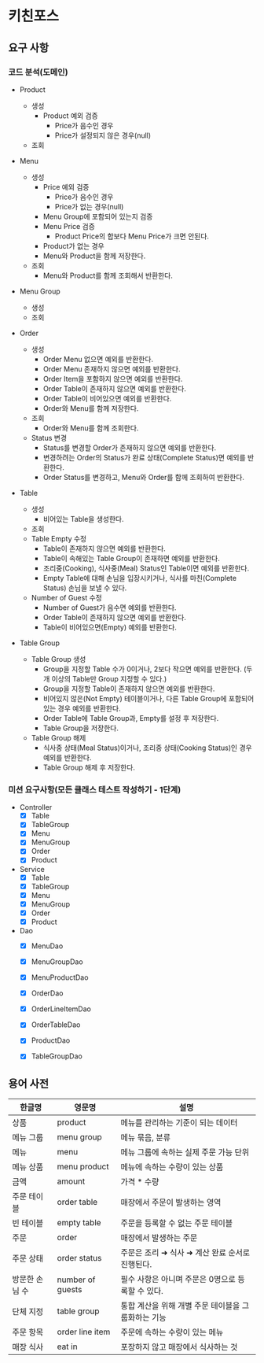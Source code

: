 # 키친포스

## 요구 사항

### 코드 분석(도메인)
- Product
    - 생성
        - Product 예외 검증
            - Price가 음수인 경우
            - Price가 설정되지 않은 경우(null)
    - 조회

- Menu
    - 생성
        - Price 예외 검증
            - Price가 음수인 경우
            - Price가 없는 경우(null)
        - Menu Group에 포함되어 있는지 검증 
        - Menu Price 검증
            - Product Price의 합보다 Menu Price가 크면 안된다.
        - Product가 없는 경우  
        - Menu와 Product을 함께 저장한다.
    - 조회 
        - Menu와 Product를 함께 조회해서 반환한다.

- Menu Group
    - 생성
    - 조회

- Order
    - 생성
        - Order Menu 없으면 예외를 반환한다.
        - Order Menu 존재하지 않으면 예외를 반환한다.
        - Order Item을 포함하지 않으면 예외를 반환한다.
        - Order Table이 존재하지 않으면 예외를 반환한다.
        - Order Table이 비어있으면 예외를 반환한다.
        - Order와 Menu를 함께 저장한다.
    - 조회
        - Order와 Menu를 함께 조회한다.
    - Status 변경
        - Status를 변경할 Order가 존재하지 않으면 예외를 반환한다.
        - 변경하려는 Order의 Status가 완료 상태(Complete Status)면 예외를 반환한다.
        - Order Status를 변경하고, Menu와 Order를 함께 조회하여 반환한다.
- Table
    - 생성
        - 비어있는 Table을 생성한다.
    - 조회
    - Table Empty 수정
        - Table이 존재하지 않으면 예외를 반환한다.  
        - Table이 속해있는 Table Group이 존재하면 예외를 반환한다.
        - 조리중(Cooking), 식사중(Meal) Status인 Table이면 예외를 반환한다.
        - Empty Table에 대해 손님을 입장시키거나, 식사를 마친(Complete Status) 손님을 보낼 수 있다.   
    - Number of Guest 수정
        - Number of Guest가 음수면 예외를 반환한다.
        - Order Table이 존재하지 않으면 예외를 반환한다.
        - Table이 비어있으면(Empty) 예외를 반환한다. 
- Table Group
    - Table Group 생성
        - Group을 지정할 Table 수가 0이거나, 2보다 작으면 예외를 반환한다. (두 개 이상의 Table만 Group 지정할 수 있다.) 
        - Group을 지정할 Table이 존재하지 않으면 예외를 반환한다.
        - 비어있지 않은(Not Empty) 테이블이거나, 다른 Table Group에 포함되어 있는 경우 예외를 반환한다.
        - Order Table에 Table Group과, Empty를 설정 후 저장한다.
        - Table Group을 저장한다. 
    - Table Group 해제
        - 식사중 상태(Meal Status)이거나, 조리중 상태(Cooking Status)인 경우 예외를 반환한다.
        - Table Group 해제 후 저장한다.          

### 미션 요구사항(모든 클래스 테스트 작성하기 - 1단계)
- Controller
    - [x] Table
    - [x] TableGroup
    - [x] Menu
    - [x] MenuGroup
    - [x] Order
    - [x] Product
- Service
    - [x] Table
    - [x] TableGroup
    - [x] Menu
    - [x] MenuGroup
    - [x] Order
    - [x] Product 
- Dao
    - [x] MenuDao
    - [x] MenuGroupDao
    - [x] MenuProductDao
    - [x] OrderDao
    - [x] OrderLineItemDao
    - [x] OrderTableDao
    - [x] ProductDao
    - [x] TableGroupDao
    
        
## 용어 사전

| 한글명 | 영문명 | 설명 |
| --- | --- | --- |
| 상품 | product | 메뉴를 관리하는 기준이 되는 데이터 |
| 메뉴 그룹 | menu group | 메뉴 묶음, 분류 |
| 메뉴 | menu | 메뉴 그룹에 속하는 실제 주문 가능 단위 |
| 메뉴 상품 | menu product | 메뉴에 속하는 수량이 있는 상품 |
| 금액 | amount | 가격 * 수량 |
| 주문 테이블 | order table | 매장에서 주문이 발생하는 영역 |
| 빈 테이블 | empty table | 주문을 등록할 수 없는 주문 테이블 |
| 주문 | order | 매장에서 발생하는 주문 |
| 주문 상태 | order status | 주문은 조리 ➜ 식사 ➜ 계산 완료 순서로 진행된다. |
| 방문한 손님 수 | number of guests | 필수 사항은 아니며 주문은 0명으로 등록할 수 있다. |
| 단체 지정 | table group | 통합 계산을 위해 개별 주문 테이블을 그룹화하는 기능 |
| 주문 항목 | order line item | 주문에 속하는 수량이 있는 메뉴 |
| 매장 식사 | eat in | 포장하지 않고 매장에서 식사하는 것 |
